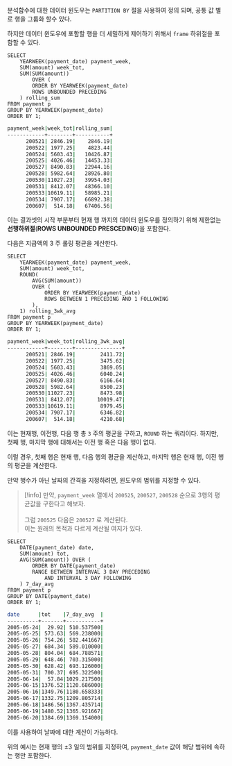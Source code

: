 
분석함수에 대한 데이터 윈도우는 `PARTITION BY` 절을 사용하여 정의 되며,
공통 값 별로 행을 그룹화 할수 있다.

하지만 데이터 윈도우에 포함할 행을 더 세밀하게 제어하기 위해서 `frame` 하위절을 포함할 수 있다.

```mysql
SELECT
	YEARWEEK(payment_date) payment_week,
	SUM(amount) week_tot,
	SUM(SUM(amount))
		OVER (
		ORDER BY YEARWEEK(payment_date)
		ROWS UNBOUNDED PRECEDING
	) rolling_sum
FROM payment p
GROUP BY YEARWEEK(payment_date)
ORDER BY 1;
```

```sh
payment_week|week_tot|rolling_sum|
------------+--------+-----------+
      200521| 2846.19|    2846.19|
      200522| 1977.25|    4823.44|
      200524| 5603.43|   10426.87|
      200525| 4026.46|   14453.33|
      200527| 8490.83|   22944.16|
      200528| 5982.64|   28926.80|
      200530|11027.23|   39954.03|
      200531| 8412.07|   48366.10|
      200533|10619.11|   58985.21|
      200534| 7907.17|   66892.38|
      200607|  514.18|   67406.56|
```

이는 결과셋의 시작 부분부터 현재 행 까지의 데이터 윈도우를 정의하기 위해 제한없는 **선행하위절**(**ROWS UNBOUNDED PRESCEDING**)을 포함한다.

다음은 지급액의 3 주 롤링 평균을 계산한다.

```mysql
SELECT
	YEARWEEK(payment_date) payment_week,
	SUM(amount) week_tot,
	ROUND(
		AVG(SUM(amount))
		OVER (
			ORDER BY YEARWEEK(payment_date)
			ROWS BETWEEN 1 PRECEDING AND 1 FOLLOWING
		), 
	1) rolling_3wk_avg
FROM payment p
GROUP BY YEARWEEK(payment_date)
ORDER BY 1;
```

```sh
payment_week|week_tot|rolling_3wk_avg|
------------+--------+---------------+
      200521| 2846.19|        2411.72|
      200522| 1977.25|        3475.62|
      200524| 5603.43|        3869.05|
      200525| 4026.46|        6040.24|
      200527| 8490.83|        6166.64|
      200528| 5982.64|        8500.23|
      200530|11027.23|        8473.98|
      200531| 8412.07|       10019.47|
      200533|10619.11|        8979.45|
      200534| 7907.17|        6346.82|
      200607|  514.18|        4210.68|
```

이는 현재행, 이전행, 다음 행 총 `3` 주의 평균을 구하고, `ROUND` 하는 쿼리이다.
하지만, 첫째 행, 마지막 행에 대해서는 이전 행 혹은 다음 행이 없다.

이럴 경우, 첫째 행은 현재 행, 다음 행의 평균을 계산하고, 마지막 행은 현재 행, 이전 행의 평균을 계산한다.

만약 행수가 아닌 날짜의 간격을 지정하려면, 윈도우의 범위를 지정할 수 있다.

> [!info] 만약, `payment_week` 열에서 `200525`, `200527`, `200528` 순으로 3행의 평균값을 구한다고 해보자.<br><br> 그럼 `200525` 다음은 `200527` 로 계산된다.<br>이는 원래의 목적과 다르게 계산될 여지가 있다.

```mysql
SELECT
	DATE(payment_date) date,
	SUM(amount) tot,
	AVG(SUM(amount)) OVER (
		ORDER BY DATE(payment_date)
		RANGE BETWEEN INTERVAL 3 DAY PRECEDING
			AND INTERVAL 3 DAY FOLLOWING
	) 7_day_avg
FROM payment p
GROUP BY DATE(payment_date)
ORDER BY 1;
```

```sh
date      |tot    |7_day_avg  |
----------+-------+-----------+
2005-05-24|  29.92| 510.537500|
2005-05-25| 573.63| 569.238000|
2005-05-26| 754.26| 582.441667|
2005-05-27| 684.34| 589.010000|
2005-05-28| 804.04| 684.788571|
2005-05-29| 648.46| 703.315000|
2005-05-30| 628.42| 693.126000|
2005-05-31| 700.37| 695.322500|
2005-06-14|  57.84|1029.217500|
2005-06-15|1376.52|1120.686000|
2005-06-16|1349.76|1180.658333|
2005-06-17|1332.75|1209.805714|
2005-06-18|1486.56|1367.435714|
2005-06-19|1480.52|1365.921667|
2005-06-20|1384.69|1369.154000|
```

이를 사용하여 날짜에 대한 계산이 가능하다.

위의 예시는 현재 행의 $\pm3$ 일의 범위를 지정하여, `payment_date` 값이 해당 범위에 속하는 행만 포함한다.

